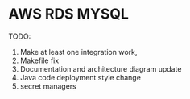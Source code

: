 # AWS RDS MYSQL

TODO: 

1. Make at least one integration work, 
2. Makefile fix
3. Documentation and architecture diagram update
4. Java code deployment style change 
5. secret managers
